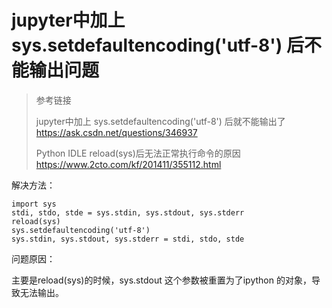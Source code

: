 # jupyter中加上 sys.setdefaultencoding('utf-8') 后不能输出问题

> 参考链接
> 
> jupyter中加上 sys.setdefaultencoding('utf-8') 后就不能输出了
> <https://ask.csdn.net/questions/346937>
>
> Python IDLE reload(sys)后无法正常执行命令的原因
> <https://www.2cto.com/kf/201411/355112.html>

解决方法：
    
    import sys
    stdi, stdo, stde = sys.stdin, sys.stdout, sys.stderr
    reload(sys)
    sys.setdefaultencoding('utf-8')
    sys.stdin, sys.stdout, sys.stderr = stdi, stdo, stde
    

问题原因：

主要是reload(sys)的时候，sys.stdout 这个参数被重置为了ipython 的对象，导致无法输出。